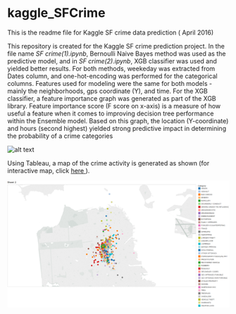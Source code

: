 # kaggle_SFCrime
This is the readme file for Kaggle SF crime data prediction ( April 2016)
 
<p>This repository is created for the Kaggle SF crime prediction project. In the file name <i>SF crime(1).ipynb</i>, Bernoulli Naive Bayes method was used as the predictive model, and 
in <i>SF crime(2).ipynb</i>, XGB classifier was used and yielded better results. For both methods, weekeday was extracted from Dates column, and one-hot-encoding was performed for the categorical columns. Features used for modeling were the same for both models - mainly the neighborhoods, gps coordinate (Y), and time. For the XGB classifier, a feature importance graph was generated as part of the XGB library. Feature importance score (F score on x-axis) is a measure of how useful a feature when it comes to improving decision tree performance within the Ensemble model. Based on this graph, the location (Y-coordinate) and hours (second highest) yielded strong predictive impact in determining the probability of a crime categories</p>

![alt text](https://github.com/yinniyu/kaggle_SFCrime/blob/master/feature_importance.png)

<p> Using Tableau, a map of the crime activity is generated as shown (for interactive map, click <a href="https://public.tableau.com/shared/9G5CTJZ4Y?:display_count=yes"> here </a>).
<p align="center">
  <img src="crime_location.png" width="650"/>
</p></p>
